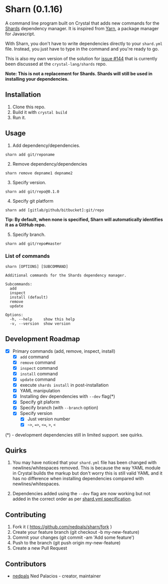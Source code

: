 # Sharn (0.1.16)

A command line program built on Crystal that adds new commands for the [Shards](https://github.com/crystal-lang/shards) dependency manager. It is inspired from [Yarn](https://yarnpkg.com), a package manager for Javascript.

With Sharn, you don't have to write dependencies directly to your `shard.yml` file. Instead, you just have to type in the command and you're ready to go.

This is also my own version of the solution for [issue #144](https://github.com/crystal-lang/shards/issues/144) that is currently been discussed at the `crystal-lang/shards` repo.

**Note: This is not a replacement for Shards. Shards will still be used in installing your dependencies.**

## Installation

1. Clone this repo.
2. Build it with `crystal build`
3. Run it.

## Usage
1.  Add dependency/dependencies.
```shell
sharn add git/reponame
```

2. Remove dependency/dependencies
```shell
sharn remove depname1 depname2
```
3. Specify version.
```shell
sharn add git/repo@0.1.0
```
4. Specify git platform
```shell
sharn add [gitlab/github/bitbucket]:git/repo
```

**Tip: By default, when none is specified, Sharn will automatically identifies it as a GitHub repo.**

5. Specify branch.
```shell
sharn add git/repo#master
```

### List of commands
```shell
sharn [OPTIONS] [SUBCOMMAND]

Additional commands for the Shards dependency manager.

Subcommands:
  add
  inspect
  install (default)
  remove
  update

Options:
  -h, --help     show this help
  -v, --version  show version
```

## Development Roadmap

- [x] Primary commands (add, remove, inspect, install)
  - [x] `add` command
  - [x] `remove` command
  - [x] `inspect` command
  - [x] `install` command
  - [x] `update` command
  - [x] execute `shards install` in post-installation
  - [x] YAML manipulation 
  - [x] Installing dev dependencies with `--dev` flag(*)
  - [x] Specify git plaform
  - [x] Specify branch (with `--branch` option)
  - [x] Specify version
    - [x] Just version number
    - [x] `~>`, `=>`, `<=`, `>`, `<`

(*) - development dependencies still in limited support. see quirks.
	
## Quirks
1. You may have noticed that your `shard.yml` file has been changed with newlines/whitespaces removed. This is because the way YAML module in Crystal builds the markup but don't worry this is still valid YAML and it has no difference when installing dependencies compared with newlines/whitespaces.

2. Dependencies added using the `--dev` flag are now working but not added in the correct order as per [shard.yml specification](https://github.com/crystal-lang/shards/blob/master/SPEC.md).

## Contributing

1. Fork it ( https://github.com/nedpals/sharn/fork )
2. Create your feature branch (git checkout -b my-new-feature)
3. Commit your changes (git commit -am 'Add some feature')
4. Push to the branch (git push origin my-new-feature)
5. Create a new Pull Request

## Contributors

- [nedpals](https://github.com/nedpals) Ned Palacios - creator, maintainer
